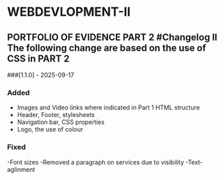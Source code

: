 # WEBDEVLOPMENT-II
PORTFOLIO OF EVIDENCE PART 2
#Changelog II
The following change are based on the use of CSS in PART 2
---
###[1.1.0] - 2025-09-17
### Added
- Images and Video links where indicated in Part 1 HTML structure
- Header, Footer, stylesheets
- Navigation bar, CSS properties
- Logo, the use of colour
### Fixed
-Font sizes
-Removed a paragraph on services due to visibility
-Text-aglinment
